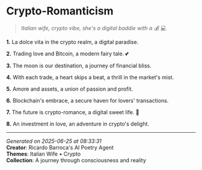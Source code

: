 # Crypto-Romanticism

> *Italian wife, crypto vibe, she's a digital baddie with a 💰 💻.*

**1.** La dolce vita in the crypto realm, a digital paradise.


**2.** Trading love and Bitcoin, a modern fairy tale. 💕


**3.** The moon is our destination, a journey of financial bliss.


**4.** With each trade, a heart skips a beat, a thrill in the market's mist.


**5.** Amore and assets, a union of passion and profit.


**6.** Blockchain's embrace, a secure haven for lovers' transactions.


**7.** The future is crypto-romance, a digital sweet life. 💍


**8.** An investment in love, an adventure in crypto's delight.



---

*Generated on 2025-06-25 at 08:33:31*  
**Creator**: Ricardo Barroca's AI Poetry Agent  
**Themes**: Italian Wife • Crypto  
**Collection**: A journey through consciousness and reality